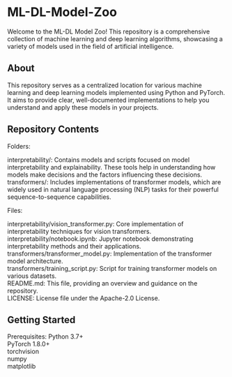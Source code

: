 # ML-DL-Model-Zoo

Welcome to the ML-DL Model Zoo! This repository is a comprehensive collection of machine learning and deep learning algorithms, showcasing a variety of models used in the field of artificial intelligence.

## About ## 

This repository serves as a centralized location for various machine learning and deep learning models implemented using Python and PyTorch. It aims to provide clear, well-documented implementations to help you understand and apply these models in your projects.

## Repository Contents ##

Folders:

interpretability/: Contains models and scripts focused on model interpretability and explainability. These tools help in understanding how models make decisions and the factors influencing these decisions.  
transformers/: Includes implementations of transformer models, which are widely used in natural language processing (NLP) tasks for their powerful sequence-to-sequence capabilities.  

Files:

interpretability/vision_transformer.py: Core implementation of interpretability techniques for vision transformers.  
interpretability/notebook.ipynb: Jupyter notebook demonstrating interpretability methods and their applications.  
transformers/transformer_model.py: Implementation of the transformer model architecture.  
transformers/training_script.py: Script for training transformer models on various datasets.  
README.md: This file, providing an overview and guidance on the repository.  
LICENSE: License file under the Apache-2.0 License.  

## Getting Started ##

Prerequisites:
Python 3.7+  
PyTorch 1.8.0+  
torchvision  
numpy  
matplotlib  
